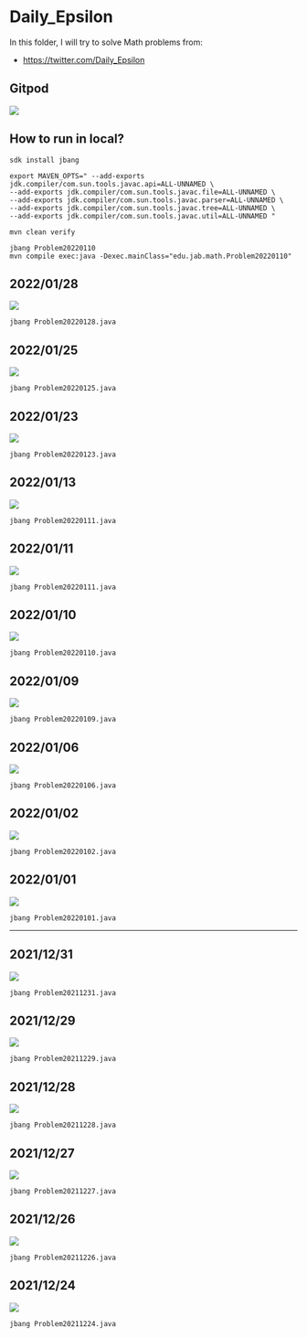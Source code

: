 # Daily_Epsilon

In this folder, I will try to solve Math problems from:

- https://twitter.com/Daily_Epsilon

## Gitpod

[![](https://gitpod.io/button/open-in-gitpod.svg)](https://gitpod.io/#https://github.com/jabrena/daily-epsilon)

## How to run in local?

```
sdk install jbang

export MAVEN_OPTS=" --add-exports jdk.compiler/com.sun.tools.javac.api=ALL-UNNAMED \
--add-exports jdk.compiler/com.sun.tools.javac.file=ALL-UNNAMED \
--add-exports jdk.compiler/com.sun.tools.javac.parser=ALL-UNNAMED \
--add-exports jdk.compiler/com.sun.tools.javac.tree=ALL-UNNAMED \
--add-exports jdk.compiler/com.sun.tools.javac.util=ALL-UNNAMED "

mvn clean verify

jbang Problem20220110
mvn compile exec:java -Dexec.mainClass="edu.jab.math.Problem20220110"
```

## 2022/01/28

![](docs/20220128.png)

```
jbang Problem20220128.java
```

## 2022/01/25

![](docs/20220125.png)

```
jbang Problem20220125.java
```

## 2022/01/23

![](docs/20220123.png)

```
jbang Problem20220123.java
```

## 2022/01/13

![](docs/20220113.png)

```
jbang Problem20220111.java
```

## 2022/01/11

![](docs/20220111.png)

```
jbang Problem20220111.java
```


## 2022/01/10

![](docs/20220110.png)

```
jbang Problem20220110.java
```

## 2022/01/09

![](docs/20220109.png)

```
jbang Problem20220109.java
```

## 2022/01/06

![](docs/20220106.png)

```
jbang Problem20220106.java
```

## 2022/01/02

![](docs/20220102.png)

```
jbang Problem20220102.java
```

## 2022/01/01

![](docs/20220101.png)

```
jbang Problem20220101.java
```

---

## 2021/12/31

![](docs/20211231.png)

```
jbang Problem20211231.java
```

## 2021/12/29

![](docs/20211229.png)

```
jbang Problem20211229.java
```

## 2021/12/28

![](docs/20211228.png)

```
jbang Problem20211228.java
```

## 2021/12/27

![](docs/20211227.png)

```
jbang Problem20211227.java
```

## 2021/12/26

![](docs/20211226.png)

```
jbang Problem20211226.java
```

## 2021/12/24

![](docs/20211224.png)

```
jbang Problem20211224.java
```
